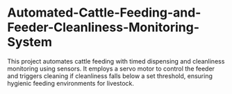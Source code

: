 # Automated-Cattle-Feeding-and-Feeder-Cleanliness-Monitoring-System
This project automates cattle feeding with timed dispensing and cleanliness monitoring using sensors. It employs a servo motor to control the feeder and triggers cleaning if cleanliness falls below a set threshold, ensuring hygienic feeding environments for livestock.
